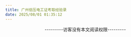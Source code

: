 ```yaml
---
title: 广州低压电工证考取经验录
date: 2025/08/01 01:35:12
---
```




<p style="text-align:center";>---------访客没有本文阅读权限---------</p>